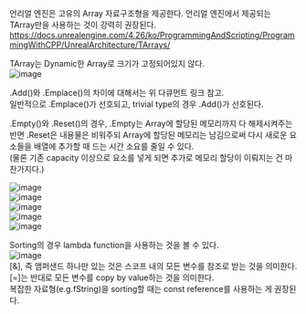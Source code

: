 언리얼 엔진은 고유의 Array 자료구조형을 제공한다. 언리얼 엔진에서 제공되는 TArray만을 사용하는 것이 강력히 권장된다.  
https://docs.unrealengine.com/4.26/ko/ProgrammingAndScripting/ProgrammingWithCPP/UnrealArchitecture/TArrays/  
  
TArray는 Dynamic한 Array로 크기가 고정되어있지 않다.  
![image](https://user-images.githubusercontent.com/63915665/174286810-9fe05dfe-be92-48f9-8305-1565eb7cca50.png)  
  
.Add()와 .Emplace()의 차이에 대해서는 위 다큐먼트 링크 참고.  
일반적으로 .Emplace()가 선호되고, trivial type의 경우 .Add()가 선호된다.  
  
.Empty()와 .Reset()의 경우, .Empty는 Array에 할당된 메모리까지 다 해제시켜주는 반면 .Reset은 내용물은 비워주되 Array에 할당된 메모리는 남김으로써 다시 새로운 요소들을 배열에 추가할 때 드는 시간 소요를 줄일 수 있다.  
(물론 기존 capacity 이상으로 요소를 넣게 되면 추가로 메모리 할당이 이뤄지는 건 마찬가지다.)  
  
![image](https://user-images.githubusercontent.com/63915665/174287202-d15c89a4-7244-41e6-a5b3-91273b6104da.png)  
![image](https://user-images.githubusercontent.com/63915665/174287300-039204ef-715e-4896-b5e4-27b0859d5899.png)  
![image](https://user-images.githubusercontent.com/63915665/174287328-609a0fda-461d-4b0d-b321-d00ffc8515cf.png)  
![image](https://user-images.githubusercontent.com/63915665/174287753-40885cdb-c368-42e0-ae32-c13e67391960.png)  
![image](https://user-images.githubusercontent.com/63915665/174287804-5f7f09d9-1f0f-42aa-9fd1-4f7071b81b85.png)  
  
Sorting의 경우 lambda function을 사용하는 것을 볼 수 있다.  
![image](https://user-images.githubusercontent.com/63915665/174288098-1b211902-a1bb-4635-9126-53263e0be983.png)  
[&], 즉 앰퍼샌드 하나만 있는 것은 스코프 내의 모든 변수를 참조로 받는 것을 의미한다.  
[=]는 반대로 모든 변수를 copy by value하는 것을 의미한다.  
복잡한 자료형(e.g.fString)을 sorting할 때는 const reference를 사용하는 게 권장된다.  
